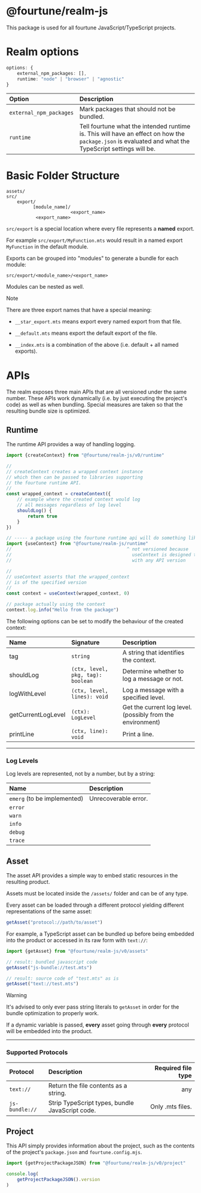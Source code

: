 # @fourtune/realm-js

This package is used for all fourtune JavaScript/TypeScript projects.

# Realm options

```ts
options: {
	external_npm_packages: [],
	runtime: "node" | "browser" | "agnostic"
}
```

|Option|Description|
|:---|:---|
|`external_npm_packages`|Mark packages that should not be bundled.|
|`runtime`|Tell fourtune what the intended runtime is. This will have an effect on how the `package.json` is evaluated and what the TypeScript settings will be.|

# Basic Folder Structure

```
assets/
src/
    export/
          [module_name]/
                        <export_name>
           <export_name>
```

`src/export` is a special location where every file represents a **named** export.

For example `src/export/MyFunction.mts` would result in a named export `MyFunction` in the default module.

Exports can be grouped into "modules" to generate a bundle for each module:

`src/export/<module_name>/<export_name>`

Modules can be nested as well.

> [!NOTE]  
> There are three export names that have a special meaning:
> 
> - `__star_export.mts` means export every named export from that file.
> 
> - `__default.mts` means export the default export of the file.
> 
> - `__index.mts` is a combination of the above (i.e. default + all named exports).

# APIs

The realm exposes three main APIs that are all versioned under the same number. These APIs work dynamically (i.e. by just executing the project's code) as well as when bundling. Special measures are taken so that the resulting bundle size is optimized.

## Runtime

The runtime API provides a way of handling logging.

```ts
import {createContext} from "@fourtune/realm-js/v0/runtime"

//
// createContext creates a wrapped context instance
// which then can be passed to libraries supporting
// the fourtune runtime API.
//
const wrapped_context = createContext({
    // example where the created context would log 
    // all messages regardless of log level
    shouldLog() {
        return true
    }
})

// ----- a package using the fourtune runtime api will do something like this internally: ----- 
import {useContext} from "@fourtune/realm-js/runtime"
//                                           ^ not versioned because
//                                             useContext is designed to work
//                                             with any API version

//
// useContext asserts that the wrapped_context
// is of the specified version
//
const context = useContext(wrapped_context, 0)

// package actually using the context
context.log.info("Hello from the package")
```

The following options can be set to modify the behaviour of the created context:

|Name|Signature|Description
|:---|:---|:---|
|tag|`string`|A string that identifies the context.|
|shouldLog|`(ctx, level, pkg, tag): boolean`|Determine whether to log a message or not.|
|logWithLevel|`(ctx, level, lines): void`|Log a message with a specified level.|
|getCurrentLogLevel|`(ctx): LogLevel`|Get the current log level. (possibly from the environment)|
|printLine|`(ctx, line): void`|Print a line.|

---

### Log Levels

Log levels are represented, not by a number, but by a string:

|Name|Description|
|:---|:---|
|`emerg` (to be implemented)|Unrecoverable error.|
|`error`||
|`warn`||
|`info`||
|`debug`||
|`trace`||

	
## Asset

The asset API provides a simple way to embed static resources in the resulting product.

Assets must be located inside the `/assets/` folder and can be of any type.

Every asset can be loaded through a different protocol yielding different representations of the same asset:

```ts
getAsset("protocol://path/to/asset")
```

For example, a TypeScript asset can be bundled up before being embedded into the product or accessed in its raw form with `text://`:

```ts
import {getAsset} from "@fourtune/realm-js/v0/assets"

// result: bundled javascript code
getAsset("js-bundle://test.mts")

// result: source code of "test.mts" as is
getAsset("text://test.mts")
```

> [!WARNING]  
> It's advised to only ever pass string literals to `getAsset` in order for the bundle optimization to properly work.
> 
> If a dynamic variable is passed, **every** asset going through **every** protocol will be embedded into the product. 

---

### Supported Protocols

|Protocol|Description|Required file type|
|:---|:---|---:|
|`text://`|Return the file contents as a string.|any|
|`js-bundle://`|Strip TypeScript types, bundle JavaScript code.|Only .mts files.|

## Project

This API simply provides information about the project, such as the contents of the project's `package.json` and `fourtune.config.mjs`.

```ts
import {getProjectPackageJSON} from "@fourtune/realm-js/v0/project"

console.log(
    getProjectPackageJSON().version
)
```
